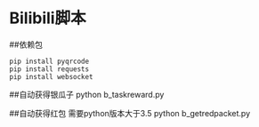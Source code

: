 # Bilibili脚本

##依赖包

    pip install pyqrcode 
    pip install requests 
    pip install websocket

##自动获得银瓜子
    python b_taskreward.py
    
##自动获得红包
    需要python版本大于3.5
    python b_getredpacket.py
